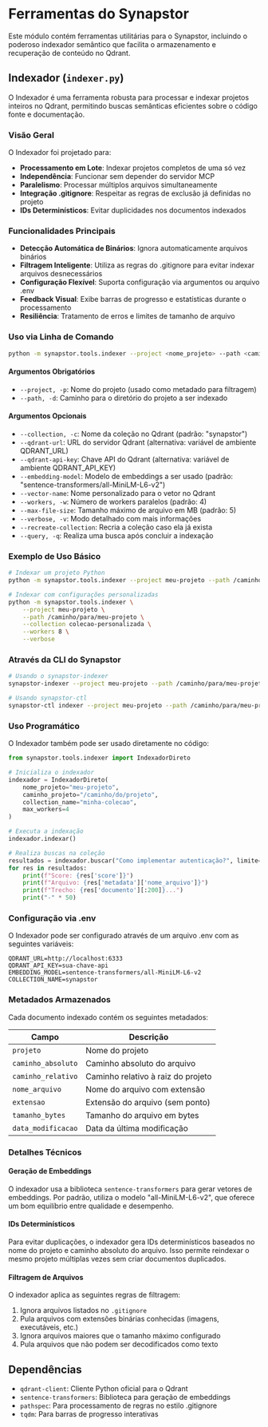 # Ferramentas do Synapstor

Este módulo contém ferramentas utilitárias para o Synapstor, incluindo o poderoso indexador semântico que facilita o armazenamento e recuperação de conteúdo no Qdrant.

## Indexador (`indexer.py`)

O Indexador é uma ferramenta robusta para processar e indexar projetos inteiros no Qdrant, permitindo buscas semânticas eficientes sobre o código fonte e documentação.

### Visão Geral

O Indexador foi projetado para:

- **Processamento em Lote**: Indexar projetos completos de uma só vez
- **Independência**: Funcionar sem depender do servidor MCP
- **Paralelismo**: Processar múltiplos arquivos simultaneamente
- **Integração .gitignore**: Respeitar as regras de exclusão já definidas no projeto
- **IDs Determinísticos**: Evitar duplicidades nos documentos indexados

### Funcionalidades Principais

- **Detecção Automática de Binários**: Ignora automaticamente arquivos binários
- **Filtragem Inteligente**: Utiliza as regras do .gitignore para evitar indexar arquivos desnecessários
- **Configuração Flexível**: Suporta configuração via argumentos ou arquivo .env
- **Feedback Visual**: Exibe barras de progresso e estatísticas durante o processamento
- **Resiliência**: Tratamento de erros e limites de tamanho de arquivo

### Uso via Linha de Comando

```bash
python -m synapstor.tools.indexer --project <nome_projeto> --path <caminho_projeto> [opções]
```

#### Argumentos Obrigatórios

- `--project, -p`: Nome do projeto (usado como metadado para filtragem)
- `--path, -d`: Caminho para o diretório do projeto a ser indexado

#### Argumentos Opcionais

- `--collection, -c`: Nome da coleção no Qdrant (padrão: "synapstor")
- `--qdrant-url`: URL do servidor Qdrant (alternativa: variável de ambiente QDRANT_URL)
- `--qdrant-api-key`: Chave API do Qdrant (alternativa: variável de ambiente QDRANT_API_KEY)
- `--embedding-model`: Modelo de embeddings a ser usado (padrão: "sentence-transformers/all-MiniLM-L6-v2")
- `--vector-name`: Nome personalizado para o vetor no Qdrant
- `--workers, -w`: Número de workers paralelos (padrão: 4)
- `--max-file-size`: Tamanho máximo de arquivo em MB (padrão: 5)
- `--verbose, -v`: Modo detalhado com mais informações
- `--recreate-collection`: Recria a coleção caso ela já exista
- `--query, -q`: Realiza uma busca após concluir a indexação

### Exemplo de Uso Básico

```bash
# Indexar um projeto Python
python -m synapstor.tools.indexer --project meu-projeto --path /caminho/para/meu-projeto

# Indexar com configurações personalizadas
python -m synapstor.tools.indexer \
    --project meu-projeto \
    --path /caminho/para/meu-projeto \
    --collection colecao-personalizada \
    --workers 8 \
    --verbose
```

### Através da CLI do Synapstor

```bash
# Usando o synapstor-indexer
synapstor-indexer --project meu-projeto --path /caminho/para/meu-projeto

# Usando synapstor-ctl
synapstor-ctl indexer --project meu-projeto --path /caminho/para/meu-projeto
```

### Uso Programático

O Indexador também pode ser usado diretamente no código:

```python
from synapstor.tools.indexer import IndexadorDireto

# Inicializa o indexador
indexador = IndexadorDireto(
    nome_projeto="meu-projeto",
    caminho_projeto="/caminho/do/projeto",
    collection_name="minha-colecao",
    max_workers=4
)

# Executa a indexação
indexador.indexar()

# Realiza buscas na coleção
resultados = indexador.buscar("Como implementar autenticação?", limite=5)
for res in resultados:
    print(f"Score: {res['score']}")
    print(f"Arquivo: {res['metadata']['nome_arquivo']}")
    print(f"Trecho: {res['documento'][:200]}...")
    print("-" * 50)
```

### Configuração via .env

O Indexador pode ser configurado através de um arquivo .env com as seguintes variáveis:

```
QDRANT_URL=http://localhost:6333
QDRANT_API_KEY=sua-chave-api
EMBEDDING_MODEL=sentence-transformers/all-MiniLM-L6-v2
COLLECTION_NAME=synapstor
```

### Metadados Armazenados

Cada documento indexado contém os seguintes metadados:

| Campo | Descrição |
|-------|-----------|
| `projeto` | Nome do projeto |
| `caminho_absoluto` | Caminho absoluto do arquivo |
| `caminho_relativo` | Caminho relativo à raiz do projeto |
| `nome_arquivo` | Nome do arquivo com extensão |
| `extensao` | Extensão do arquivo (sem ponto) |
| `tamanho_bytes` | Tamanho do arquivo em bytes |
| `data_modificacao` | Data da última modificação |

### Detalhes Técnicos

#### Geração de Embeddings

O indexador usa a biblioteca `sentence-transformers` para gerar vetores de embeddings. Por padrão, utiliza o modelo "all-MiniLM-L6-v2", que oferece um bom equilíbrio entre qualidade e desempenho.

#### IDs Determinísticos

Para evitar duplicações, o indexador gera IDs determinísticos baseados no nome do projeto e caminho absoluto do arquivo. Isso permite reindexar o mesmo projeto múltiplas vezes sem criar documentos duplicados.

#### Filtragem de Arquivos

O indexador aplica as seguintes regras de filtragem:

1. Ignora arquivos listados no `.gitignore`
2. Pula arquivos com extensões binárias conhecidas (imagens, executáveis, etc.)
3. Ignora arquivos maiores que o tamanho máximo configurado
4. Pula arquivos que não podem ser decodificados como texto

## Dependências

- `qdrant-client`: Cliente Python oficial para o Qdrant
- `sentence-transformers`: Biblioteca para geração de embeddings
- `pathspec`: Para processamento de regras no estilo .gitignore
- `tqdm`: Para barras de progresso interativas 